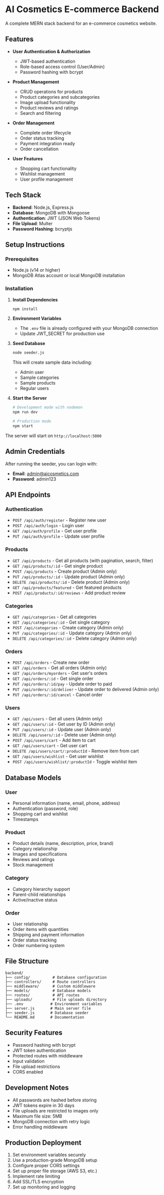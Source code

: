 # AI Cosmetics E-commerce Backend

A complete MERN stack backend for an e-commerce cosmetics website.

## Features

- **User Authentication & Authorization**
  - JWT-based authentication
  - Role-based access control (User/Admin)
  - Password hashing with bcrypt

- **Product Management**
  - CRUD operations for products
  - Product categories and subcategories
  - Image upload functionality
  - Product reviews and ratings
  - Search and filtering

- **Order Management**
  - Complete order lifecycle
  - Order status tracking
  - Payment integration ready
  - Order cancellation

- **User Features**
  - Shopping cart functionality
  - Wishlist management
  - User profile management

## Tech Stack

- **Backend**: Node.js, Express.js
- **Database**: MongoDB with Mongoose
- **Authentication**: JWT (JSON Web Tokens)
- **File Upload**: Multer
- **Password Hashing**: bcryptjs

## Setup Instructions

### Prerequisites
- Node.js (v14 or higher)
- MongoDB Atlas account or local MongoDB installation

### Installation

1. **Install Dependencies**
   ```bash
   npm install
   ```

2. **Environment Variables**
   - The `.env` file is already configured with your MongoDB connection
   - Update JWT_SECRET for production use

3. **Seed Database**
   ```bash
   node seeder.js
   ```
   This will create sample data including:
   - Admin user
   - Sample categories
   - Sample products
   - Regular users

4. **Start the Server**
   ```bash
   # Development mode with nodemon
   npm run dev
   
   # Production mode
   npm start
   ```

The server will start on `http://localhost:5000`

## Admin Credentials

After running the seeder, you can login with:
- **Email**: admin@aicosmetics.com
- **Password**: admin123

## API Endpoints

### Authentication
- `POST /api/auth/register` - Register new user
- `POST /api/auth/login` - Login user
- `GET /api/auth/profile` - Get user profile
- `PUT /api/auth/profile` - Update user profile

### Products
- `GET /api/products` - Get all products (with pagination, search, filter)
- `GET /api/products/:id` - Get single product
- `POST /api/products` - Create product (Admin only)
- `PUT /api/products/:id` - Update product (Admin only)
- `DELETE /api/products/:id` - Delete product (Admin only)
- `GET /api/products/featured` - Get featured products
- `POST /api/products/:id/reviews` - Add product review

### Categories
- `GET /api/categories` - Get all categories
- `GET /api/categories/:id` - Get single category
- `POST /api/categories` - Create category (Admin only)
- `PUT /api/categories/:id` - Update category (Admin only)
- `DELETE /api/categories/:id` - Delete category (Admin only)

### Orders
- `POST /api/orders` - Create new order
- `GET /api/orders` - Get all orders (Admin only)
- `GET /api/orders/myorders` - Get user's orders
- `GET /api/orders/:id` - Get single order
- `PUT /api/orders/:id/pay` - Update order to paid
- `PUT /api/orders/:id/deliver` - Update order to delivered (Admin only)
- `PUT /api/orders/:id/cancel` - Cancel order

### Users
- `GET /api/users` - Get all users (Admin only)
- `GET /api/users/:id` - Get user by ID (Admin only)
- `PUT /api/users/:id` - Update user (Admin only)
- `DELETE /api/users/:id` - Delete user (Admin only)
- `POST /api/users/cart` - Add item to cart
- `GET /api/users/cart` - Get user cart
- `DELETE /api/users/cart/:productId` - Remove item from cart
- `GET /api/users/wishlist` - Get user wishlist
- `POST /api/users/wishlist/:productId` - Toggle wishlist item

## Database Models

### User
- Personal information (name, email, phone, address)
- Authentication (password, role)
- Shopping cart and wishlist
- Timestamps

### Product
- Product details (name, description, price, brand)
- Category relationship
- Images and specifications
- Reviews and ratings
- Stock management

### Category
- Category hierarchy support
- Parent-child relationships
- Active/inactive status

### Order
- User relationship
- Order items with quantities
- Shipping and payment information
- Order status tracking
- Order numbering system

## File Structure

```
backend/
├── config/          # Database configuration
├── controllers/     # Route controllers
├── middleware/      # Custom middleware
├── models/          # Database models
├── routes/          # API routes
├── uploads/         # File uploads directory
├── .env            # Environment variables
├── server.js       # Main server file
├── seeder.js       # Database seeder
└── README.md       # Documentation
```

## Security Features

- Password hashing with bcrypt
- JWT token authentication
- Protected routes with middleware
- Input validation
- File upload restrictions
- CORS enabled

## Development Notes

- All passwords are hashed before storing
- JWT tokens expire in 30 days
- File uploads are restricted to images only
- Maximum file size: 5MB
- MongoDB connection with retry logic
- Error handling middleware

## Production Deployment

1. Set environment variables securely
2. Use a production-grade MongoDB setup
3. Configure proper CORS settings
4. Set up proper file storage (AWS S3, etc.)
5. Implement rate limiting
6. Add SSL/TLS encryption
7. Set up monitoring and logging
